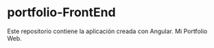 # portfolio-FrontEnd

Este repositorio contiene la aplicación creada con Angular. Mi Portfolio Web. 

